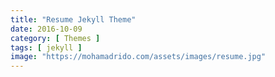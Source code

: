 ```yaml
---
title: "Resume Jekyll Theme"
date: 2016-10-09
category: [ Themes ]
tags: [ jekyll ]
image: "https://mohamadrido.com/assets/images/resume.jpg"
---
```

<br />
